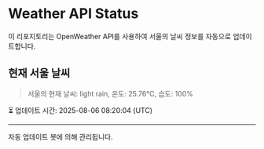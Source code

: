 
# Weather API Status

이 리포지토리는 OpenWeather API를 사용하여 서울의 날씨 정보를 자동으로 업데이트합니다.

## 현재 서울 날씨
> 서울의 현재 날씨: light rain, 온도: 25.76°C, 습도: 100%

⏳ 업데이트 시간: 2025-08-06 08:20:04 (UTC)

---
자동 업데이트 봇에 의해 관리됩니다.
